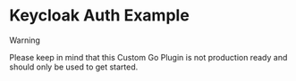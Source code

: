 # Keycloak Auth Example

> [!WARNING]
> Please keep in mind that this Custom Go Plugin is not production ready and should only be used to get started.

